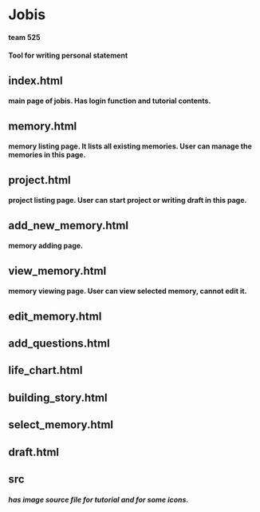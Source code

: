 # Jobis
#### team 525
#### Tool for writing personal statement

## index.html
#### main page of jobis. Has login function and tutorial contents.  

## memory.html
#### memory listing page. It lists all existing memories. User can manage the memories in this page.

## project.html
#### project listing page. User can start project or writing draft in this page.

## add_new_memory.html
#### memory adding page. 

## view_memory.html
#### memory viewing page. User can view selected memory, cannot edit it.

## edit_memory.html
#### 

## add_questions.html


## life_chart.html


## building_story.html

## select_memory.html

## draft.html


## src
##### has image source file for tutorial and for some icons.
